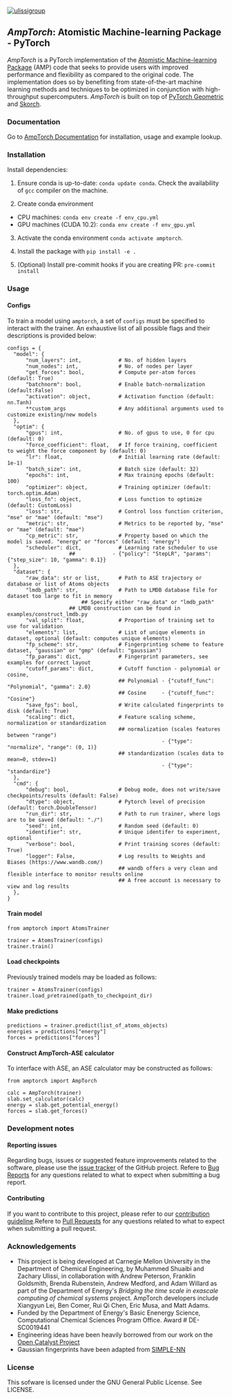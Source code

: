 [![ulissigroup](https://circleci.com/gh/ulissigroup/amptorch.svg?style=svg)](https://app.circleci.com/pipelines/github/ulissigroup/amptorch)
## *AmpTorch*: Atomistic Machine-learning Package - PyTorch

*AmpTorch* is a PyTorch implementation of the [Atomistic Machine-learning Package](https://amp.readthedocs.io/en/latest/) (AMP) code that seeks to provide users with improved performance and flexibility as compared to the original code. The implementation does so by benefiting from state-of-the-art machine learning methods and techniques to be optimized in conjunction with high-throughput supercomputers. *AmpTorch* is built on top of [PyTorch Geometric](https://pytorch-geometric.readthedocs.io/en/latest/) and [Skorch](https://skorch.readthedocs.io/en/stable/).

### Documentation

Go to [AmpTorch Documentation](https://amptorch.readthedocs.io/en/latest/) for installation, usage and example lookup.

### Installation

Install dependencies:

1. Ensure conda is up-to-date: ```conda update conda```. Check the availability of `gcc` compiler on the machine. 

2. Create conda environment
- CPU machines: ```conda env create -f env_cpu.yml```
- GPU machines (CUDA 10.2): ```conda env create -f env_gpu.yml```

3. Activate the conda environment `conda activate amptorch`. 

4. Install the package with `pip install -e .`

5. (Optional) Install pre-commit hooks if you are creating PR: `pre-commit install`

### Usage
#### Configs
To train a model using `amptorch`, a set of `configs` must be specified to interact with the trainer. An exhaustive list of all possible flags and their descriptions is provided below:
```
configs = {
  "model": {
      "num_layers": int,            # No. of hidden layers
      "num_nodes": int,             # No. of nodes per layer
      "get_forces": bool,           # Compute per-atom forces (default: True)
      "batchnorm": bool,            # Enable batch-normalization (default:False)
      "activation": object,         # Activation function (default: nn.Tanh)
      **custom_args                 # Any additional arguments used to customize existing/new models
  },
  "optim": {
      "gpus": int,                  # No. of gpus to use, 0 for cpu (default: 0)
      "force_coefficient": float,   # If force training, coefficient to weight the force component by (default: 0)
      "lr": float,                  # Initial learning rate (default: 1e-1)
      "batch_size": int,            # Batch size (default: 32)
      "epochs": int,                # Max training epochs (default: 100)
      "optimizer": object,          # Training optimizer (default: torch.optim.Adam)
      "loss_fn": object,            # Loss function to optimize (default: CustomLoss)
      "loss": str,                  # Control loss function criterion, "mse" or "mae" (default: "mse")
      "metric": str,                # Metrics to be reported by, "mse" or "mae" (default: "mae")
      "cp_metric": str,             # Property based on which the model is saved. "energy" or "forces" (default: "energy")
      "scheduler": dict,            # Learning rate scheduler to use
				    ##            - {"policy": "StepLR", "params": {"step_size": 10, "gamma": 0.1}}
  },
  "dataset": {
      "raw_data": str or list,      # Path to ASE trajectory or database or list of Atoms objects
      "lmdb_path": str,             # Path to LMDB database file for dataset too large to fit in memory
			            ## Specify either "raw_data" or "lmdb_path"
				    ## LMDB construction can be found in examples/construct_lmdb.py
      "val_split": float,           # Proportion of training set to use for validation
      "elements": list,             # List of unique elements in dataset, optional (default: computes unique elements)
      "fp_scheme": str,             # Fingerprinting scheme to feature dataset, "gaussian" or "gmp" (default: "gaussian")
      "fp_params": dict,            # Fingerprint parameters, see examples for correct layout
      "cutoff_params": dict,        # Cutoff function - polynomial or cosine,
                                    ## Polynomial - {"cutoff_func": "Polynomial", "gamma": 2.0}
                                    ## Cosine     - {"cutoff_func": "Cosine"}
      "save_fps": bool,             # Write calculated fingerprints to disk (default: True)
      "scaling": dict,              # Feature scaling scheme, normalization or standardization
                                    ## normalization (scales features between "range")
                                                  - {"type": "normalize", "range": (0, 1)}
                                    ## standardization (scales data to mean=0, stdev=1)
                                                  - {"type": "standardize"}
  },
  "cmd": {
      "debug": bool,                # Debug mode, does not write/save checkpoints/results (default: False)
      "dtype": object,              # Pytorch level of precision (default: torch.DoubleTensor)
      "run_dir": str,               # Path to run trainer, where logs are to be saved (default: "./")
      "seed": int,                  # Random seed (default: 0)
      "identifier": str,            # Unique identifer to experiment, optional
      "verbose": bool,              # Print training scores (default: True)
      "logger": False,              # Log results to Weights and Biases (https://www.wandb.com/)
                                    ## wandb offers a very clean and flexible interface to monitor results online
                                    ## A free account is necessary to view and log results
  },
}
```
#### Train model
```
from amptorch import AtomsTrainer

trainer = AtomsTrainer(configs)
trainer.train()
```
#### Load checkpoints
Previously trained models may be loaded as follows:
```
trainer = AtomsTrainer(configs)
trainer.load_pretrained(path_to_checkpoint_dir)
```
#### Make predictions
```
predictions = trainer.predict(list_of_atoms_objects)
energies = predictions["energy"]
forces = predictions["forces"]
```
#### Construct AmpTorch-ASE calculator
To interface with ASE, an ASE calculator may be constructed as follows:
```
from amptorch import AmpTorch

calc = AmpTorch(trainer)
slab.set_calculator(calc)
energy = slab.get_potential_energy()
forces = slab.get_forces()
```

### Development notes
#### Reporting issues
Regarding bugs, issues or suggested feature improvements related to the software, please use the [issue tracker](https://github.com/ulissigroup/amptorch/issues) of the GitHub project. Refere to [Bug Reports](CONTRIBUTING.md#bug-reports) for any questions related to what to expect when submitting a bug report. 

#### Contributing
If you want to contribute to this project, please refer to our [contribution guideline](CONTRIBUTING.md#bug-reports).Refere to [Pull Requests](CONTRIBUTING.md#bug-reports) for any questions related to what to expect when submitting a pull request. 

### Acknowledgements
- This project is being developed at Carnegie Mellon University in the Department of Chemical Engineering, by Muhammed Shuaibi and Zachary Ulissi, in collaboration with Andrew Peterson, Franklin Goldsmith, Brenda Rubenstein, Andrew Medford, and Adam Willard as part of the Department of Energy's *Bridging the time scale in exascale computing of chemical systems* project. AmpTorch developers include Xiangyun Lei, Ben Comer, Rui Qi Chen, Eric Musa, and Matt Adams.
- Funded by the Department of Energy's Basic Enenergy Science, Computational Chemical Sciences Program Office. Award # DE-SC0019441
- Engineering ideas have been heavily borrowed from our work on the [Open Catalyst Project](https://github.com/Open-Catalyst-Project/baselines)
- Gaussian fingerprints have been adapted from [SIMPLE-NN](https://github.com/MDIL-SNU/SIMPLE-NN)


### License
This sofware is licensed under the GNU General Public License. See LICENSE.
